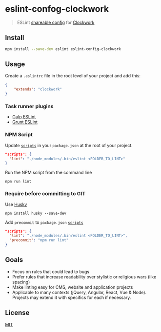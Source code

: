 # eslint-confog-clockwork

> ESLint [shareable config](http://eslint.org/docs/developer-guide/shareable-configs) for [Clockwork](https://clockwork.com)


## Install

```bash
npm install --save-dev eslint eslint-config-clockwork
```

## Usage

Create a `.eslintrc` file in the root level of your project and add this:
```json
{
    "extends": "clockwork"
}
```

### Task runner plugins

-   [Gulp ESLint](https://www.npmjs.com/package/gulp-eslint)
-   [Grunt ESLint](https://www.npmjs.com/package/grunt-eslint)

### NPM Script

Update [`scripts`](https://docs.npmjs.com/misc/scripts) in your `package.json` at the root of your project.

```json
"scripts": {
  "lint": "./node_modules/.bin/eslint <FOLDER_TO_LINT>"
}
```

Run the NPM script from the command line

```shell
npm run lint
```

### Require before committing to GIT

Use [Husky](https://www.npmjs.com/package/husky)

```shell
npm install husky --save-dev
```

Add `precommit` to `package.json` [`scripts`](https://docs.npmjs.com/misc/scripts)

```json
"scripts": {
  "lint": "./node_modules/.bin/eslint <FOLDER_TO_LINT>",
  "precommit": "npm run lint"
}
```

## Goals

- Focus on rules that could lead to bugs
- Prefer rules that increase readability over stylistic or religious wars (like spacing)
- Make linting easy for CMS, website and application projects
- Applicable to many contexts (jQuery, Angular, React, Vue & Node). Projects may extend it with specifics for each if necessary.

## License

[MIT](http://vjpr.mit-license.org)